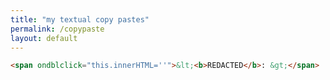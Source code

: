 ```yaml
---
title: "my textual copy pastes"
permalink: /copypaste
layout: default
---
```


``` html
<span ondblclick="this.innerHTML=''">&lt;<b>REDACTED</b>: &gt;</span>
```